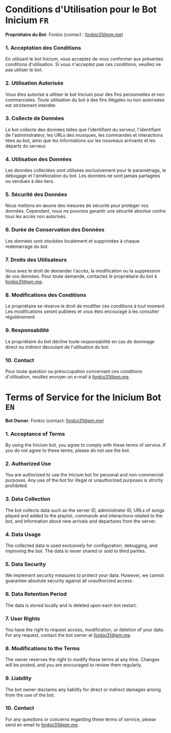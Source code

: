 # Conditions d'Utilisation pour le Bot Inicium `FR`

**Propriétaire du Bot**: Fonkio (contact : fonkio31@pm.me)

### **1. Acceptation des Conditions**
En utilisant le bot Inicium, vous acceptez de vous conformer aux présentes conditions d'utilisation. Si vous n'acceptez pas ces conditions, veuillez ne pas utiliser le bot.

### **2. Utilisation Autorisée**
Vous êtes autorisé à utiliser le bot Inicium pour des fins personnelles et non commerciales. Toute utilisation du bot à des fins illégales ou non autorisées est strictement interdite.

### **3. Collecte de Données**
Le bot collecte des données telles que l'identifiant du serveur, l'identifiant de l'administrateur, les URLs des musiques, les commandes et interactions liées au bot, ainsi que les informations sur les nouveaux arrivants et les départs du serveur.

### **4. Utilisation des Données**
Les données collectées sont utilisées exclusivement pour le paramétrage, le débogage et l'amélioration du bot. Les données ne sont jamais partagées ou vendues à des tiers.

### **5. Sécurité des Données**
Nous mettons en œuvre des mesures de sécurité pour protéger vos données. Cependant, nous ne pouvons garantir une sécurité absolue contre tous les accès non autorisés.

### **6. Durée de Conservation des Données**
Les données sont stockées localement et supprimées à chaque redémarrage du bot.

### **7. Droits des Utilisateurs**
Vous avez le droit de demander l'accès, la modification ou la suppression de vos données. Pour toute demande, contactez le propriétaire du bot à fonkio31@pm.me.

### **8. Modifications des Conditions**
Le propriétaire se réserve le droit de modifier ces conditions à tout moment. Les modifications seront publiées et vous êtes encouragé à les consulter régulièrement.

### **9. Responsabilité**
Le propriétaire du bot décline toute responsabilité en cas de dommage direct ou indirect découlant de l'utilisation du bot.

### **10. Contact**
Pour toute question ou préoccupation concernant ces conditions d'utilisation, veuillez envoyer un e-mail à fonkio31@pm.me.

# Terms of Service for the Inicium Bot `EN`

**Bot Owner**: Fonkio (contact: fonkio31@pm.me)

### **1. Acceptance of Terms**
By using the Inicium bot, you agree to comply with these terms of service. If you do not agree to these terms, please do not use the bot.

### **2. Authorized Use**
You are authorized to use the Inicium bot for personal and non-commercial purposes. Any use of the bot for illegal or unauthorized purposes is strictly prohibited.

### **3. Data Collection**
The bot collects data such as the server ID, administrator ID, URLs of songs played and added to the playlist, commands and interactions related to the bot, and information about new arrivals and departures from the server.

### **4. Data Usage**
The collected data is used exclusively for configuration, debugging, and improving the bot. The data is never shared or sold to third parties.

### **5. Data Security**
We implement security measures to protect your data. However, we cannot guarantee absolute security against all unauthorized access.

### **6. Data Retention Period**
The data is stored locally and is deleted upon each bot restart.

### **7. User Rights**
You have the right to request access, modification, or deletion of your data. For any request, contact the bot owner at fonkio31@pm.me.

### **8. Modifications to the Terms**
The owner reserves the right to modify these terms at any time. Changes will be posted, and you are encouraged to review them regularly.

### **9. Liability**
The bot owner disclaims any liability for direct or indirect damages arising from the use of the bot.

### **10. Contact**
For any questions or concerns regarding these terms of service, please send an email to fonkio31@pm.me.
